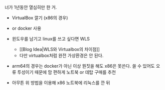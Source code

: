
너가 1년동안 열심히만 한 거.

- VirtualBox 깔기 (x86의 경우)
- or docker 사용
- 윈도우를 남기고 linux를 쓰고 싶다면 WLS
	- [[Blog Idea|WLS와 Virtualbox의 차이점]]
	- 다만 virtualbox처럼 완전 가상환경은 안 된다.
- arm64의 경우는 docker가 아닌 이상 뭔짓을 해도 x86은 못쓴다. 쓸 수 있어도 오류 투성이기 때문에 맘 편하게 노트북 or 데탑 구매를 추천

- 아무튼 위 방법을 이용해 x86 노트북에 리눅스를 깐 뒤